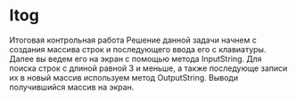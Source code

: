 # Itog
Итоговая контрольная работа
Решение данной задачи начнем с создания массива строк и последующего ввода его с клавиатуры. Далее вы ведем его на экран с помощью метода InputString. Для поиска 
строк с длиной равной 3 и меньше, а также последующе записи их в новый массив используем метод OutputString. Выводи получившийся массив на экран.
